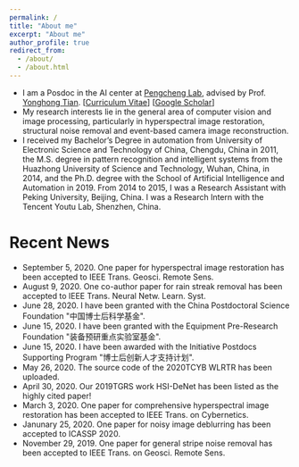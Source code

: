 ```yaml
---
permalink: /
title: "About me"
excerpt: "About me"
author_profile: true
redirect_from: 
  - /about/
  - /about.html
---
```


* I am a Posdoc in the AI center at [Pengcheng Lab](http://www.pcl.ac.cn/), advised by Prof. [Yonghong Tian](https://www.pkuml.org/staff/yhtian.html). [[Curriculum Vitae](https://github.com/owuchangyuo/owuchangyuo.github.io/blob/master/files/YiChang-CV.pdf)] [[Google Scholar](https://scholar.google.com.hk/citations?user=I1nZ67YAAAAJ&hl=en)]
* My research interests lie in the general area of computer vision and image processing, particularly in hyperspectral image restoration, structural noise removal and event-based camera image reconstruction.
* I received my Bachelor’s Degree in automation from University of Electronic Science and Technology of China, Chengdu, China in 2011,  the M.S. degree in pattern recognition and intelligent systems from the Huazhong University of Science and Technology, Wuhan, China, in 2014, and the Ph.D. degree with the School of Artificial Intelligence and Automation in 2019. From 2014 to 2015, I was a Research Assistant with Peking University, Beijing, China. I was a Research Intern with the Tencent Youtu Lab, Shenzhen, China.

# Recent News

* September 5, 2020. One paper for hyperspectral image restoration has been accepted to IEEE Trans. Geosci. Remote Sens.
* August 9, 2020. One co-author paper for rain streak removal has been accepted to IEEE Trans. Neural Netw. Learn. Syst.
* June 28, 2020. I have been granted with the China Postdoctoral Science Foundation "中国博士后科学基金".
* June 15, 2020. I have been granted with the Equipment Pre-Research Foundation "装备预研重点实验室基金".
* June 15, 2020. I have been awarded with the Initiative Postdocs Supporting Program "博士后创新人才支持计划".
* May 26, 2020. The source code of the 2020TCYB WLRTR has been uploaded.
* April 30, 2020. Our 2019TGRS work HSI-DeNet has been listed as the highly cited paper!
* March 3, 2020. One paper for comprehensive hyperspectral image restoration has been accepted to IEEE Trans. on Cybernetics.
* Janunary 25, 2020. One paper for noisy image deblurring has been accepted to ICASSP 2020.
* November 29, 2019. One paper for general stripe noise removal has been accepted to IEEE Trans. on Geosci. Remote Sens.
